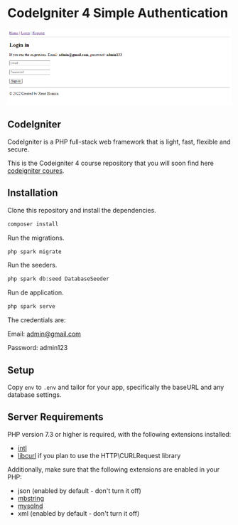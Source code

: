# CodeIgniter 4 Simple Authentication

![Login image](/login.png)

## CodeIgniter

CodeIgniter is a PHP full-stack web framework that is light, fast, flexible and secure.

This is the Codeigniter 4 course repository that you will soon find here [codeigniter coures](#). 

## Installation

Clone this repository and install the dependencies.

```bash
composer install
```

Run the migrations.

```bash
php spark migrate
```

Run the seeders.

```bash
php spark db:seed DatabaseSeeder
```

Run de application.

```bash
php spark serve
```

The credentials are:

Email: admin@gmail.com

Password: admin123

## Setup

Copy `env` to `.env` and tailor for your app, specifically the baseURL
and any database settings.

## Server Requirements

PHP version 7.3 or higher is required, with the following extensions installed:

- [intl](http://php.net/manual/en/intl.requirements.php)
- [libcurl](http://php.net/manual/en/curl.requirements.php) if you plan to use the HTTP\CURLRequest library

Additionally, make sure that the following extensions are enabled in your PHP:

- json (enabled by default - don't turn it off)
- [mbstring](http://php.net/manual/en/mbstring.installation.php)
- [mysqlnd](http://php.net/manual/en/mysqlnd.install.php)
- xml (enabled by default - don't turn it off)
